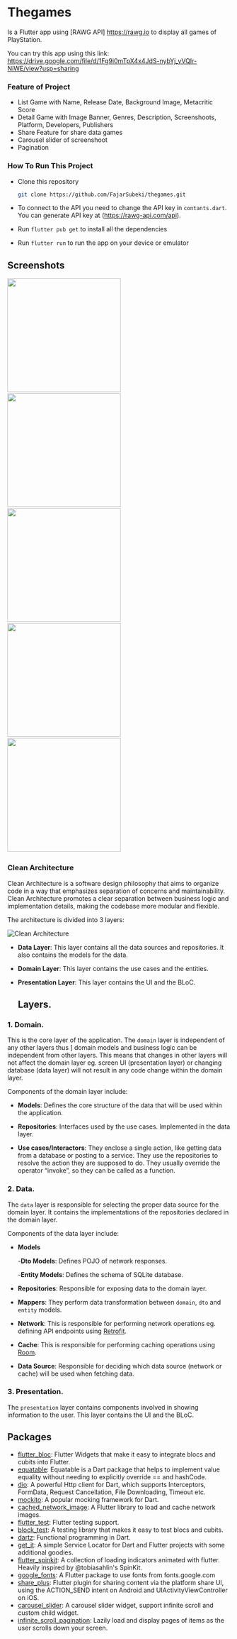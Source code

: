 # Thegames

Is a Flutter app using [RAWG API] https://rawg.io to display all games of PlayStation. 

You can try this app using this link: https://drive.google.com/file/d/1Fg9i0mTpX4x4JdS-nybYj_yVQIr-NiWE/view?usp=sharing

### Feature of Project
- List Game with Name, Release Date, Background Image, Metacritic Score
- Detail Game with Image Banner, Genres, Description, Screenshoots, Platform, Developers, Publishers
- Share Feature for share data games
- Carousel slider of screenshoot
- Pagination

### How To Run This Project

- Clone this repository
  
  ```bash
  git clone https://github.com/FajarSubeki/thegames.git
  ```
- To connect to the API you need to change the API key in `contants.dart`. You can generate API key at (https://rawg-api.com/api).
- Run `flutter pub get` to install all the dependencies
- Run `flutter run` to run the app on your device or emulator

## Screenshots

<img src="https://github.com/FajarSubeki/thegames/blob/main/assets/screenshoot/loading.png" width="256">&nbsp;&nbsp;
<img src="https://github.com/FajarSubeki/thegames/blob/main/assets/screenshoot/list_game.png" width="256">&nbsp;&nbsp;
<img src="https://github.com/FajarSubeki/thegames/blob/main/assets/screenshoot/detail_game.png" width="256">&nbsp;&nbsp;
<img src="https://github.com/FajarSubeki/thegames/blob/main/assets/screenshoot/detail_game2.png" width="256">&nbsp;&nbsp;
<img src="https://github.com/FajarSubeki/thegames/blob/main/assets/screenshoot/share_game.png?raw=true" width="256">&nbsp;&nbsp;

### Clean Architecture

Clean Architecture is a software design philosophy that aims to organize code in a way that emphasizes separation of concerns and maintainability. Clean Architecture promotes a clear separation between business logic and implementation details, making the codebase more modular and flexible.

The architecture is divided into 3 layers:

![Clean Architecture](https://blog.cleancoder.com/uncle-bob/images/2012-08-13-the-clean-architecture/CleanArchitecture.jpg)

- **Data Layer**: This layer contains all the data sources and repositories. It also contains the models for the data.
- **Domain Layer**: This layer contains the use cases and the entities.
- **Presentation Layer**: This layer contains the UI and the BLoC.

  ## Layers.

### 1. Domain.
This is the core layer of the application. The ```domain``` layer is independent of any other layers thus ] domain models and business logic can be independent from other layers. This means that changes in other layers will not affect the domain layer eg.  screen UI (presentation layer) or changing database (data layer) will not result in any code change within the domain layer.

Components of the domain layer include:
- __Models__: Defines the core structure of the data that will be used within the application.

- __Repositories__: Interfaces used by the use cases. Implemented in the data layer.

- __Use cases/Interactors__: They enclose a single action, like getting data from a database or posting to a service. They use the repositories to resolve the action they are supposed to do. They usually override the operator “invoke”, so they can be called as a function.

### 2. Data.
The ```data``` layer is responsible for selecting the proper data source for the domain layer. It contains the implementations of the repositories declared in the domain layer. 

Components of the data layer include:
- __Models__

    -__Dto Models__: Defines POJO of network responses.

    -__Entity Models__: Defines the schema of SQLite database.

- __Repositories__: Responsible for exposing data to the domain layer.

- __Mappers__: They perform data transformation between ```domain```, ```dto``` and ```entity``` models.

- __Network__: This is responsible for performing network operations eg. defining API endpoints using [Retrofit](https://square.github.io/retrofit/).

- __Cache__: This is responsible for performing caching operations using [Room](https://developer.android.com/training/data-storage/room).

- __Data Source__:  Responsible for deciding which data source (network or cache) will be used when fetching data.

### 3. Presentation.
The ```presentation``` layer contains components involved in showing information to the user. This layer contains the UI and the BLoC.

## Packages

- [flutter_bloc](https://pub.dev/packages/flutter_bloc): Flutter Widgets that make it easy to integrate blocs and cubits into Flutter.
- [equatable](https://pub.dev/packages/equatable): Equatable is a Dart package that helps to implement value equality without needing to explicitly override == and hashCode.
- [dio](https://pub.dev/packages/dio): A powerful Http client for Dart, which supports Interceptors, FormData, Request Cancellation, File Downloading, Timeout etc.
- [mockito](https://pub.dev/packages/mockito): A popular mocking framework for Dart.
- [cached_network_image](https://pub.dev/packages/cached_network_image): A Flutter library to load and cache network images.
- [flutter_test](https://pub.dev/packages/flutter_test): Flutter testing support.
- [block_test](https://pub.dev/packages/bloc_test): A testing library that makes it easy to test blocs and cubits.
- [dartz](https://pub.dev/packages/dartz): Functional programming in Dart.
- [get_it](https://pub.dev/packages/get_it): A simple Service Locator for Dart and Flutter projects with some additional goodies.
- [flutter_spinkit](https://pub.dev/packages/flutter_spinkit): A collection of loading indicators animated with flutter. Heavily inspired by @tobiasahlin's SpinKit.
- [google_fonts](https://pub.dev/packages/google_fonts): A Flutter package to use fonts from fonts.google.com
- [share_plus](https://pub.dev/packages/share_plus): Flutter plugin for sharing content via the platform share UI, using the ACTION_SEND intent on Android and UIActivityViewController on iOS.
- [carousel_slider](https://pub.dev/packages/carousel_slider): A carousel slider widget, support infinite scroll and custom child widget.
- [infinite_scroll_pagination](https://pub.dev/packages/infinite_scroll_pagination): Lazily load and display pages of items as the user scrolls down your screen.

